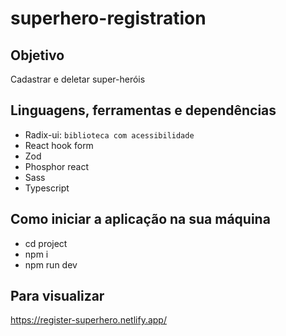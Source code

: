 # superhero-registration

## Objetivo
Cadastrar e deletar super-heróis

## Linguagens, ferramentas e dependências

- Radix-ui: `biblioteca com acessibilidade`
- React hook form
- Zod
- Phosphor react
- Sass
- Typescript

## Como iniciar a aplicação na sua máquina

- cd project
- npm i
- npm run dev

## Para visualizar

https://register-superhero.netlify.app/